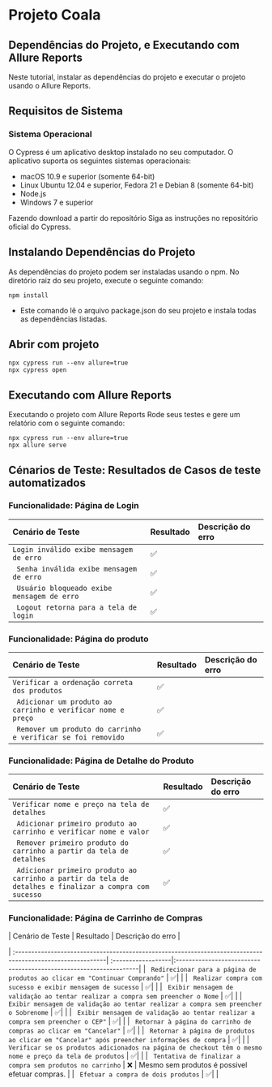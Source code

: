# Projeto Coala


##  Dependências do Projeto, e Executando com Allure Reports
Neste tutorial, instalar as dependências do projeto e executar o projeto usando o Allure Reports.

## Requisitos de Sistema
### Sistema Operacional
O Cypress é um aplicativo desktop instalado no seu computador. O aplicativo suporta os seguintes sistemas operacionais:

- macOS 10.9 e superior (somente 64-bit)
- Linux Ubuntu 12.04 e superior, Fedora 21 e Debian 8 (somente 64-bit)
- Node.js
- Windows 7 e superior

Fazendo download a partir do repositório
Siga as instruções no repositório oficial do Cypress.

## Instalando Dependências do Projeto
As dependências do projeto podem ser instaladas usando o npm. No diretório raiz do seu projeto, execute o seguinte comando:


```
npm install 
```
- Este comando lê o arquivo package.json do seu projeto e instala todas as dependências listadas.
## Abrir com projeto

```
npx cypress run --env allure=true
npx cypress open
```


##	Executando com Allure Reports

Executando o projeto com Allure Reports
Rode seus testes e gere um relatório com o seguinte comando:

```
npx cypress run --env allure=true
npx allure serve
```

## Cénarios de Teste: Resultados de Casos de teste automatizados

### Funcionalidade: Página de Login

| Cenário de Teste                                        | Resultado | Descrição do erro |                                                                                                                                                                                                                                                 
| :------------------------------------------------------ | :-----------------------|:------------------|
| `Login inválido exibe mensagem de erro`                 | :white_check_mark:      |                   |
| ` Senha inválida exibe mensagem de erro`                |	:white_check_mark:      |                   |
| ` Usuário bloqueado exibe mensagem de erro`             |	:white_check_mark:      |                   |
| ` Logout retorna para a tela de login`                  |	:white_check_mark:      |                   |


### Funcionalidade: Página do produto

| Cenário de Teste                                               | Resultado | Descrição do erro |                                                                                                                                                                                                                                                 
| :--------------------------------------------------------------| :------------------|:------------------|
| `Verificar a ordenação correta dos produtos`                   | 	:white_check_mark:|                   |
| ` Adicionar um produto ao carrinho e verificar nome e preço`   |	:white_check_mark:|                   |
| ` Remover um produto do carrinho e verificar se foi removido`  | 	:white_check_mark:|                   |

### Funcionalidade: Página de Detalhe do Produto

| Cenário de Teste                                                                                       | Resultado | Descrição do erro |                                                                                                                                                                                                                                                 
| :------------------------------------------------------------------------------------------------------| :------------------|:------------------|
| `Verificar nome e preço na tela de detalhes`                                                           |	:white_check_mark:|                   |
| ` Adicionar primeiro produto ao carrinho e verificar nome e valor`                                     |	:white_check_mark:|                   |
| ` Remover primeiro produto do carrinho a partir da tela de detalhes`                                   | 	:white_check_mark:|                   |
| ` Adicionar primeiro produto ao carrinho a partir da tela de detalhes e finalizar a compra com sucesso`| 	:white_check_mark:|                   |



### Funcionalidade: Página de Carrinho de Compras

| Cenário de Teste                                                                                           | Resultado | Descrição do erro |                                                                                                                                                                                                                                                 
                                                                                                                                                                 
| :----------------------------------------------------------------------------------------------------------| :------------------|:------------------------------------------------------------------|
| ` Redirecionar para a página de produtos ao clicar em "Continuar Comprando"`                               |	:white_check_mark:|                                                                   |
| ` Realizar compra com sucesso e exibir mensagem de sucesso`                                                |	:white_check_mark:|                                                                   |
| ` Exibir mensagem de validação ao tentar realizar a compra sem preencher o Nome`                           |	:white_check_mark:|                                                                   |
| ` Exibir mensagem de validação ao tentar realizar a compra sem preencher o Sobrenome`                      |	:white_check_mark:|                                                                   |
| ` Exibir mensagem de validação ao tentar realizar a compra sem preencher o CEP"`                           |	:white_check_mark:|                                                                   |
| ` Retornar à página do carrinho de compras ao clicar em "Cancelar"`                                        |	:white_check_mark:|                                                                   |
| ` Retornar à página de produtos ao clicar em "Cancelar" após preencher informações de compra`              | 	:white_check_mark:|                                                                   |
| ` Verificar se os produtos adicionados na página de checkout têm o mesmo nome e preço da tela de produtos` | 	:white_check_mark:|                                                                   |
| ` Tentativa de finalizar a compra sem produtos no carrinho`                                                |	:x:               |  Mesmo sem produtos é possivel efetuar compras.                   |
| ` Efetuar a compra de dois produtos`                                                                       | 	:white_check_mark:|                                                                   |